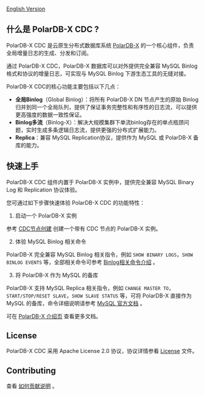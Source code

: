 [English Version](../../README.md)

## 什么是 PolarDB-X CDC ?

PolarDB-X CDC 是云原生分布式数据库系统 [PolarDB-X](https://github.com/polardb/polardbx-sql) 的一个核心组件，负责全局增量日志的生成、分发和订阅。

通过 PolarDB-X CDC，PolarDB-X 数据库可以对外提供完全兼容 MySQL Binlog 格式和协议的增量日志，可实现与 MySQL Binlog
下游生态工具的无缝对接。

PolarDB-X CDC的核心功能主要包括以下几点：

* **全局Binlog**（Global Binlog）：将所有 PolarDB-X DN 节点产生的原始 Binlog
  归并到同一个全局队列，提供了保证事务完整性和有序性的日志流，可以提供更高强度的数据一致性保证。
* **Binlog多流**（Binlog-X）：解决大规模集群下单流binlog存在的单点瓶颈问题，实时生成多条逻辑日志流，提供更强的分布式扩展能力。
* **Replica**：兼容 MySQL Replication协议，提供作为 MySQL 或 PolarDB-X 备库的能力。

## 快速上手

PolarDB-X CDC 组件内置于 PolarDB-X 实例中，提供完全兼容 MySQL Binary Log 和 Replication 协议体验。

您可通过如下步骤快速体验 PolarDB-X CDC 的功能特性：

1. 启动一个 PolarDB-X 实例

参考 [CDC节点创建](https://doc.polardbx.com/operator/ops/component/cdc/1-create-cdc-node-example.html) 创建一个带有 CDC
节点的 PolarDB-X 实例。

2. 体验 MySQL Binlog 相关命令

PolarDB-X 完全兼容 MySQL Binlog 相关指令，例如 `SHOW BINARY LOGS`，`SHOW BINLOG EVENTS`
等，全部相关命令可参考 [Binlog相关命令介绍](./binlog-commands-intro.md) 。

3. 将 PolarDB-X 作为 MySQL 的备库

PolarDB-X 支持 MySQL Replica 相关指令，例如 `CHANGE MASTER TO`，`START/STOP/RESET SLAVE`，`SHOW SLAVE STATUS` 等，可将
PolarDB-X 直接作为 MySQL
的备库，命令详细说明请参考 [MySQL 官方文档](https://dev.mysql.com/doc/refman/8.0/en/change-master-to.html) 。

可在 [PolarDB-X 介绍页](https://github.com/polardb/polardbx-sql#quick-start) 查看更多文档。

## License

PolarDB-X CDC 采用 Apache License 2.0 协议，协议详情参看 [License](../../LICENSE) 文件。

## Contributing

查看 [如何贡献说明](https://github.com/polardb/polardbx-sql#contributing) 。
